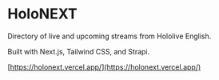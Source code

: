 # HoloNEXT

Directory of live and upcoming streams from Hololive English.

Built with Next.js, Tailwind CSS, and Strapi.

[https://holonext.vercel.app/](https://holonext.vercel.app/)